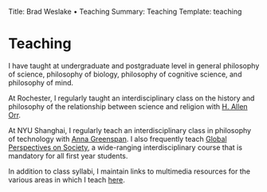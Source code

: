 Title: Brad Weslake &bull; Teaching
Summary: Teaching
Template: teaching

# Teaching

I have taught at undergraduate and postgraduate level in general philosophy of science, philosophy of biology, philosophy of cognitive science, and philosophy of mind.

At Rochester, I regularly taught an interdisciplinary class on the history and philosophy of the relationship between science and religion with [H. Allen Orr](https://www.sas.rochester.edu/bio/people/faculty/orr_allen/index.html).

At NYU Shanghai, I regularly teach an interdisciplinary class in philosophy of technology with [Anna Greenspan](http://annagreenspan.com/). I also frequently teach [Global Perspectives on Society](https://shanghai.nyu.edu/is/course-spotlight-global-perspectives-society), a wide-ranging interdisciplinary course that is mandatory for all first year students. 

In addition to class syllabi, I maintain links to multimedia resources for the various areas in which I teach [here](/teaching/resources).